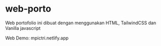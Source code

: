 # web-porto

Web portofolio ini dibuat dengan menggunakan HTML, TailwindCSS dan Vanilla javascript

Web Demo: mpictri.netlify.app
